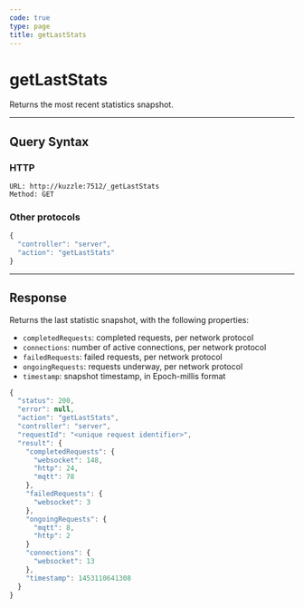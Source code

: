```yaml
---
code: true
type: page
title: getLastStats
---
```


# getLastStats

<DeprecatedBadge version="2.16.0" />

Returns the most recent statistics snapshot.

---

## Query Syntax

### HTTP

```http
URL: http://kuzzle:7512/_getLastStats
Method: GET
```

### Other protocols

```js
{
  "controller": "server",
  "action": "getLastStats"
}
```

---

## Response

Returns the last statistic snapshot, with the following properties:

- `completedRequests`: completed requests, per network protocol
- `connections`: number of active connections, per network protocol
- `failedRequests`: failed requests, per network protocol
- `ongoingRequests`: requests underway, per network protocol
- `timestamp`: snapshot timestamp, in Epoch-millis format

```js
{
  "status": 200,
  "error": null,
  "action": "getLastStats",
  "controller": "server",
  "requestId": "<unique request identifier>",
  "result": {
    "completedRequests": {
      "websocket": 148,
      "http": 24,
      "mqtt": 78
    },
    "failedRequests": {
      "websocket": 3
    },
    "ongoingRequests": {
      "mqtt": 8,
      "http": 2
    }
    "connections": {
      "websocket": 13
    },
    "timestamp": 1453110641308
  }
}
```
